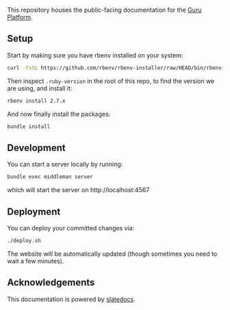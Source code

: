 This repository houses the public-facing documentation for the [Guru Platform](https://formguru.fitness).

Setup
------------

Start by making sure you have rbenv installed on your system:
```bash
curl -fsSL https://github.com/rbenv/rbenv-installer/raw/HEAD/bin/rbenv-installer | bash
```
Then inspect `.ruby-version` in the root of this repo, to find the version we are using, and install it:
```bash
rbenv install 2.7.x
```
And now finally install the packages:
```bash
bundle install
```

Development
------------
You can start a server locally by running:
```bash
bundle exec middleman server
```
which will start the server on http://localhost:4567

Deployment
------------
You can deploy your committed changes via:
```bash
./deploy.sh
```
The website will be automatically updated (though sometimes you need to wait a few minutes).

Acknowledgements
------------
This documentation is powered by [slatedocs](https://github.com/slatedocs/slate).

